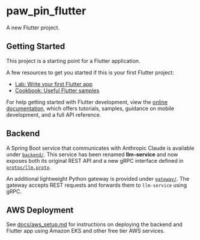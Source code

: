 # paw_pin_flutter

A new Flutter project.

## Getting Started

This project is a starting point for a Flutter application.

A few resources to get you started if this is your first Flutter project:

- [Lab: Write your first Flutter app](https://docs.flutter.dev/get-started/codelab)
- [Cookbook: Useful Flutter samples](https://docs.flutter.dev/cookbook)

For help getting started with Flutter development, view the
[online documentation](https://docs.flutter.dev/), which offers tutorials,
samples, guidance on mobile development, and a full API reference.

## Backend

A Spring Boot service that communicates with Anthropic Claude is available under [`backend/`](backend/). This service has been renamed **llm-service** and now exposes both its original REST API and a new gRPC interface defined in [`protos/llm.proto`](protos/llm.proto).

An additional lightweight Python gateway is provided under [`gateway/`](gateway/). The gateway accepts REST requests and forwards them to `llm-service` using gRPC.

## AWS Deployment

See [docs/aws_setup.md](docs/aws_setup.md) for instructions on deploying the backend and Flutter app using Amazon EKS and other free tier AWS services.

